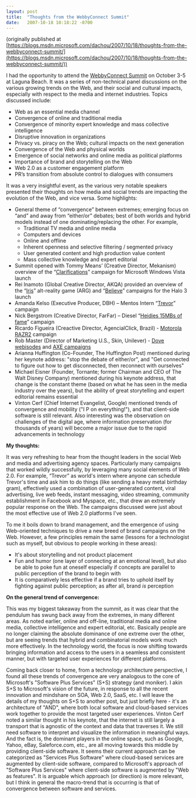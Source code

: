 ```yaml
---
layout: post
title:  "Thoughts from the WebbyConnect Summit"
date:   2007-10-18 10:18:22 -0700
---
```

(originally published at [https://blogs.msdn.microsoft.com/dachou/2007/10/18/thoughts-from-the-webbyconnect-summit/](https://blogs.msdn.microsoft.com/dachou/2007/10/18/thoughts-from-the-webbyconnect-summit/))

I had the opportunity to attend the [WebbyConnect Summit](http://www.webbyawards.com/webbyconnect/) on October 3-5 at Laguna Beach. It was a series of non-technical panel discussions on the various growing trends on the Web, and their social and cultural impacts, especially with respect to the media and internet industries. Topics discussed include:
- Web as an essential media channel
- Convergence of online and traditional media
- Convergence of minority expert knowledge and mass collective intelligence
- Disruptive innovation in organizations
- Privacy vs. piracy on the Web; cultural impacts on the next generation
- Convergence of the Web and physical worlds
- Emergence of social networks and online media as political platforms
- Importance of brand and storytelling on the Web
- Web 2.0 as a customer engagement platform
- PR’s transition from absolute control to dialogues with consumers

It was a very insightful event, as the various very notable speakers presented their thoughts on how media and social trends are impacting the evolution of the Web, and vice versa.
Some highlights:
- General theme of “convergence” between extremes; emerging focus on “and” and away from “either/or” debates; best of both worlds and hybrid models instead of one dominating/replacing the other. For example,
    * Traditional TV media and online media
    * Computers and devices
    * Online and offline
    * Inherent openness and selective filtering / segmented privacy
    * User generated content and high production value content
    * Mass collective knowledge and expert editorial
- Summit opened with Tommy Means’ (Creative Director, Mekanism) overview of the “[Clarifications](http://www.clearification.com/)” campaign for Microsoft Windows Vista launch
- Rei Inamoto (Global Creative Director, AKQA) provided an overview of the “[Iris](http://en.wikipedia.org/wiki/Iris_%28game%29)” alt-reality game (ARG) and “[Believe](http://halo3.com/believe/)” campaigns for the Halo 3 launch
- Amanda Kelso (Executive Producer, DBH) – Mentos Intern “[Trevor](http://www.mentosintern.com/)” campaign
- Nick Bergstrom (Creative Director, FarFar) – Diesel “[Heidies 15MBs of fame](http://www.farfar.se/awards/cannes2007/heidies/)” campaign
- Ricardo Figueira (Creactive Director, AgencialClick, Brazil) - [Motorola RAZR2](http://razr2experience.motorola.com/) campaign
- Rob Master (Director of Marketing U.S., Skin, Unilever) - [Dove webisodes](http://www.campaignforrealbeauty.com/) and [AXE campaigns](http://www.collegehumor.com/worldsdirtiestfilm/)
- Arianna Huffington (Co-Founder, The Huffington Post) mentioned during her keynote address: "stop the debate of either/or", and "Get connected to figure out how to get disconnected, then reconnect with ourselves"
- Michael Eisner (Founder, Tornante; former Chairman and CEO of The Walt Disney Company) mentioned during his keynote address, that change is the constant theme (based on what he has seen in the media industry over the years), but the ability of great storytelling and expert editorial remains essential
- Vinton Cerf (Chief Internet Evangelist, Google) mentioned trends of convergence and mobility ("I P on everything!"), and that client-side software is still relevant. Also interesting was the observation on challenges of the digital age, where information preservation (for thousands of years) will become a major issue due to the rapid advancements in technology

**My thoughts:**

It was very refreshing to hear from the thought leaders in the social Web and media and advertising agency spaces. Particularly many campaigns that worked wildly successfully, by leveraging many social elements of Web 2.0. For example, “Trevor” as world's intern where anyone can schedule Trevor's time and ask him to do things (like sending a heavy metal birthday gram), effectively used a combination of user-generated content, viral advertising, live web feeds, instant messaging, video streaming, community establishment in Facebook and Myspace, etc., that drew an extremely popular response on the Web. The campaigns discussed were just about the most effective use of Web 2.0 platforms I've seen.

To me it boils down to brand management, and the emergence of using Web-oriented techniques to drive a new breed of brand campaigns on the Web. However, a few principles remain the same (lessons for a technologist such as myself, but obvious to people working in these areas):
- It's about storytelling and not product placement
- Fun and humor (one layer of connecting at an emotional level), but also be able to poke fun at oneself especially if concepts are parallel to public perception of the brand to begin with
- It is comparatively less effective if a brand tries to uphold itself by fighting against public perception; as after all, brand *is* perception

**On the general trend of convergence:**

This was my biggest takeaway from the summit, as it was clear that the pendulum has swung back away from the extremes, in many different areas. As noted earlier, online and off-line, traditional media and online media, collective intelligence and expert editorial, etc. Basically people are no longer claiming the absolute dominance of one extreme over the other, but are seeing trends that hybrid and combinatorial models work much more effectively. In the technology world, the focus is now shifting towards bringing information and access to the users in a seamless and consistent manner, but with targeted user experiences for different platforms.

Coming back closer to home, from a technology architecture perspective, I found all these trends of convergence are very analogous to the core of Microsoft's "Software Plus Services" (S+S) strategy (and moniker). I akin S+S to Microsoft's vision of the future, in response to all the recent innovation and mindshare on SOA, Web 2.0, SaaS, etc. I will leave the details of my thoughts on S+S to another post, but just briefly here - it's an architecture of "AND", where both local software and cloud-based services work together to provide the most targeted user experiences. Vinton Cerf noted a similar thought in his keynote, that the internet is still largely a transport that is agnostic of the context and data that traverses it. We still need software to interpret and visualize the information in meaningful ways. And the fact is, the dominant players in the online space, such as Google, Yahoo, eBay, Saleforce.com, etc., are all moving towards this middle by providing client-side software. It seems their current approach can be categorized as "Services Plus Software" where cloud-based services are augmented by client-side software, compared to Microsoft's approach of "Software Plus Services" where client-side software is augmented by "Web as features". It is arguable which approach (or direction) is more relevant, but I think in general the macro-trend that is occurring is that of convergence between software and services. 

